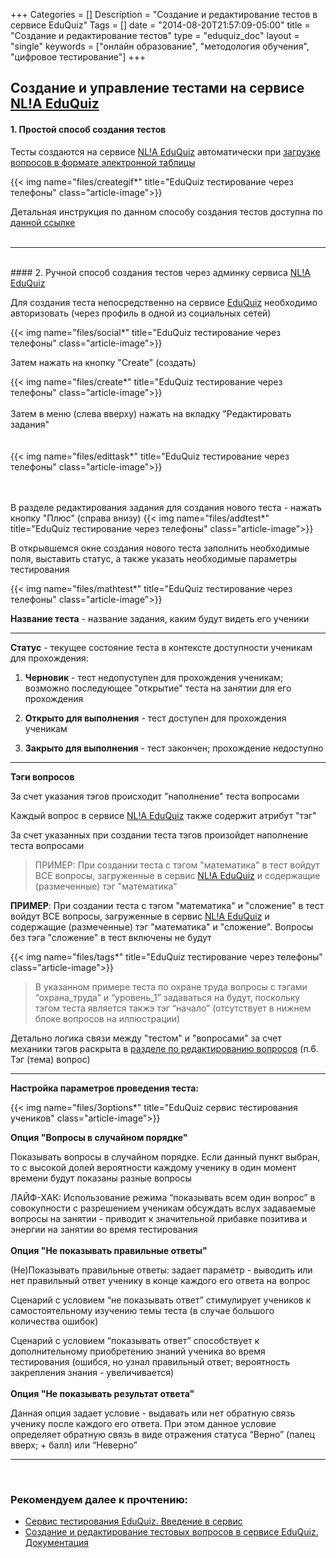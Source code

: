 +++
Categories = []
Description = "Создание и редактирование тестов в сервисе EduQuiz"
Tags = []
date = "2014-08-20T21:57:09-05:00"
title = "Создание и редактирование тестов"
type = "eduquiz_doc"
layout = "single"
keywords = ["онлайн образование", "методология обучения", "цифровое тестирование"]
+++

## Создание и управление тестами на сервисе <a href="https://eduquiz.ru" target="_blank">NL!A EduQuiz</a>

#### 1. Простой способ создания тестов

Тесты создаются на сервисе <a href="https://eduquiz.ru" target="_blank">NL!A EduQuiz</a> автоматически при <a href="http://nl-a.ru/eduquiz/manage_questions/" target="_blank">загрузке вопросов в формате электронной таблицы</a>

{{< img name="files/creategif*" title="EduQuiz тестирование через телефоны" class="article-image">}}
<br>

Детальная инструкция по данном способу создания тестов доступна по <a href="http://nl-a.ru/eduquiz/manage_questions/" target="_blank">данной ссылке</a>
<br><br>
<hr><br>
#### 2. Ручной способ создания тестов через админку сервиса <a href="https://eduquiz.ru" target="_blank">NL!A EduQuiz</a>

Для создания теста непосредственно на сервисе <a href="https://eduquiz.ru" target="_blank">EduQuiz</a> необходимо авторизовать (через профиль в одной из социальных сетей)

{{< img name="files/social*" title="EduQuiz тестирование через телефоны" class="article-image">}}
<br>

Затем нажать на кнопку "Create" (создать)

{{< img name="files/create*" title="EduQuiz тестирование через телефоны" class="article-image">}}
<br><br>
Затем в меню (слева вверху) нажать на вкладку "Редактировать задания"
<br><br><br>
{{< img name="files/edittask*" title="EduQuiz тестирование через телефоны" class="article-image">}}
<br><br><br>

В разделе редактирования задания для создания нового теста - нажать кнопку "Плюс" (справа внизу)
{{< img name="files/addtest*" title="EduQuiz тестирование через телефоны" class="article-image">}}

В открывшемся окне создания нового теста заполнить необходимые поля, выставить статус, а также указать необходимые параметры тестирования

{{< img name="files/mathtest*" title="EduQuiz тестирование через телефоны" class="article-image">}}

<b>Название теста</b> - название задания, каким будут видеть его ученики
<hr>

<b>Статус</b> - текущее состояние теста в контексте доступности ученикам для прохождения:

1. <b>Черновик</b> - тест недопуступен для прохождения ученикам; возможно последующее "открытие" теста на занятии для его прохождения

2. <b>Открыто для выполнения</b> - тест доступен для прохождения ученикам

3. <b>Закрыто для выполнения</b> - тест закончен; прохождение недоступно

<hr>
<b>Тэги вопросов</b>

За счет указания тэгов происходит "наполнение" теста вопросами

Каждый вопрос в сервисе <a href="https://eduquiz.ru" target="_blank">NL!A EduQuiz</a> также содержит атрибут "тэг"

За счет указанных при создании теста тэгов произойдет наполнение теста вопросами

<blockquote>ПРИМЕР: При создании теста с тэгом "математика" в тест войдут ВСЕ вопросы, загруженные в сервис <a href="https://eduquiz.ru" target="_blank">NL!A EduQuiz</a> и содержащие (размеченные) тэг "математика"</blockquote>

<b>ПРИМЕР</b>: При создании теста с тэгом "математика" и "сложение" в тест войдут ВСЕ вопросы, загруженные в сервис <a href="https://eduquiz.ru" target="_blank">NL!A EduQuiz</a> и содержащие (размеченные) тэг "математика" и "сложение". Вопросы без тэга "сложение" в тест включены не будут

{{< img name="files/tags*" title="EduQuiz тестирование через телефоны" class="article-image">}}

<blockquote>В указанном примере теста по охране труда вопросы с тэгами “охрана_труда” и “уровень_1” задаваться на будут, поскольку тэгом теста является такжэ тэг “начало” (отсутствует в нижнем блоке вопросов на иллюстрации)</blockquote>

Детально логика связи между "тестом" и "вопросами" за счет механики тэгов раскрыта в <a href="http://nl-a.ru/eduquiz/manage_questions/" target="_blank">разделе по редактированию вопросов</a> (п.6. Тэг (тема) вопрос)

<hr>


<b>Настройка параметров проведения теста:</b>

{{< img name="files/3options*" title="EduQuiz сервис тестирования учеников" class="article-image">}}

<b>Опция "Вопросы в случайном порядке"</b>

Показывать вопросы в случайном порядке. Если данный пункт выбран, то с высокой долей вероятности каждому ученику в один момент времени будут показаны разные вопросы

ЛАЙФ-ХАК: Использование режима “показывать всем один вопрос” в совокупности с разрешением ученикам обсуждать вслух задаваемые вопросы на занятии - приводит к значительной прибавке позитива и энергии на занятии во время тестирования
<br><br>
<b>Опция "Не показывать правильные ответы"</b>

(Не)Показывать правильные ответы: задает параметр - выводить или нет правильный ответ ученику в конце каждого его ответа на вопрос

Сценарий с условием “не показывать ответ” стимулирует учеников к самостоятельному изучению темы теста (в случае большого количества ошибок)

Сценарий с условием “показывать ответ” способствует к дополнительному приобретению знаний ученика во время тестирования (ошибся, но узнал правильный ответ; вероятность закрепления знания - увеличивается)
<br><br>
<b>Опция "Не показывать результат ответа"</b>

Данная опция задает условие - выдавать или нет обратную связь ученику после каждого его ответа. При этом данное условие определяет обратную связь в виде отражения статуса “Верно” (палец вверх; + балл) или “Неверно” 
<br>
<hr>
<br>



### Рекомендуем далее к прочтению:

* <a href="http://nl-a.ru/eduquiz/concept/" target="_blank">Сервис тестирования EduQuiz. Введение в сервис</a>
* <a href="http://nl-a.ru/eduquiz/manage_questions/" target="_blank">Cоздание и редактирование тестовых вопросов в сервисе EduQuiz. Документация</a>